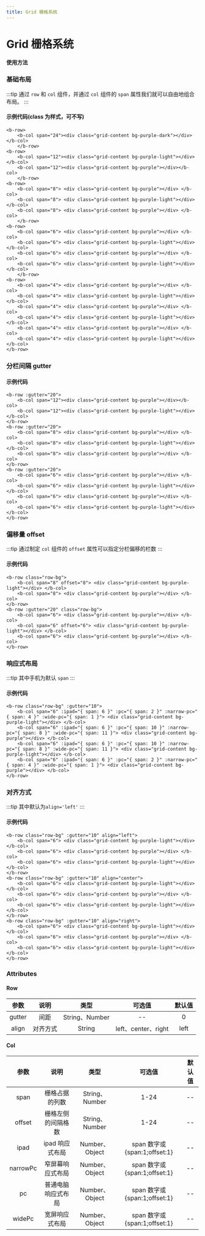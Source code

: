 ```yaml
---
title: Grid 栅格系统
---
```


# Grid 栅格系统

**使用方法**

### 基础布局

<ClientOnly>
<grid-demo-1></grid-demo-1>
</ClientOnly>

:::tip
通过 `row` 和 `col` 组件，并通过 `col` 组件的 `span` 属性我们就可以自由地组合布局。
:::

#### 示例代码(class 为样式，可不写)

```vue
<b-row>
    <b-col span="24"><div class="grid-content bg-purple-dark"></div></b-col>
    </b-row>
<b-row>
    <b-col span="12"><div class="grid-content bg-purple-light"></div></b-col>
    <b-col span="12"><div class="grid-content bg-purple"></div></b-col>
    </b-row>
<b-row>
    <b-col span="8"> <div class="grid-content bg-purple"></div> </b-col>
    <b-col span="8"> <div class="grid-content bg-purple-light"></div> </b-col>
    <b-col span="8"> <div class="grid-content bg-purple"></div> </b-col>
    </b-row>
<b-row>
    <b-col span="6"> <div class="grid-content bg-purple"></div> </b-col>
    <b-col span="6"> <div class="grid-content bg-purple-light"></div> </b-col>
    <b-col span="6"> <div class="grid-content bg-purple"></div> </b-col>
    <b-col span="6"> <div class="grid-content bg-purple-light"></div> </b-col>
    </b-row>
<b-row>
    <b-col span="4"> <div class="grid-content bg-purple"></div> </b-col>
    <b-col span="4"> <div class="grid-content bg-purple-light"></div> </b-col>
    <b-col span="4"> <div class="grid-content bg-purple"></div> </b-col>
    <b-col span="4"> <div class="grid-content bg-purple-light"></div> </b-col>
    <b-col span="4"> <div class="grid-content bg-purple"></div> </b-col>
    <b-col span="4"> <div class="grid-content bg-purple-light"></div> </b-col>
</b-row>
```

### 分栏间隔 gutter

<ClientOnly>
<grid-demo-2></grid-demo-2>
</ClientOnly>

#### 示例代码

```vue
<b-row :gutter="20">
    <b-col span="12"><div class="grid-content bg-purple"></div></b-col>
    <b-col span="12"><div class="grid-content bg-purple-light"></div></b-col>
</b-row>
<b-row :gutter="20">
    <b-col span="8"> <div class="grid-content bg-purple"></div> </b-col>
    <b-col span="8"> <div class="grid-content bg-purple-light"></div> </b-col>
    <b-col span="8"> <div class="grid-content bg-purple"></div> </b-col>
</b-row>
<b-row :gutter="20">
    <b-col span="6"> <div class="grid-content bg-purple"></div> </b-col>
    <b-col span="6"> <div class="grid-content bg-purple-light"></div> </b-col>
    <b-col span="6"> <div class="grid-content bg-purple"></div> </b-col>
    <b-col span="6"> <div class="grid-content bg-purple-light"></div> </b-col>
</b-row>
```

### 偏移量 offset

<ClientOnly>
<grid-demo-3></grid-demo-3>
</ClientOnly>

:::tip
通过制定 `col` 组件的 `offset` 属性可以指定分栏偏移的栏数
:::

#### 示例代码

```vue
<b-row class="row-bg">
    <b-col span="8" offset="8"> <div class="grid-content bg-purple-light"></div> </b-col>
    <b-col span="8"> <div class="grid-content bg-purple"></div> </b-col>
</b-row>
<b-row :gutter="20" class="row-bg">
    <b-col span="6"> <div class="grid-content bg-purple"></div> </b-col>
    <b-col span="6" offset="6"> <div class="grid-content bg-purple-light"></div> </b-col>
    <b-col span="6"> <div class="grid-content bg-purple"></div> </b-col>
</b-row>
```

### 响应式布局

<ClientOnly>
<grid-demo-4></grid-demo-4>
</ClientOnly>

:::tip
其中手机为默认 `span`
:::

#### 示例代码

```vue
<b-row class="row-bg" :gutter="10">
    <b-col span="6" :ipad="{ span: 6 }" :pc="{ span: 2 }" :narrow-pc="{ span: 4 }" :wide-pc="{ span: 1 }"> <div class="grid-content bg-purple-light"></div> </b-col>
    <b-col span="6" :ipad="{ span: 6 }" :pc="{ span: 10 }" :narrow-pc="{ span: 8 }" :wide-pc="{ span: 11 }"> <div class="grid-content bg-purple"></div> </b-col>
    <b-col span="6" :ipad="{ span: 6 }" :pc="{ span: 10 }" :narrow-pc="{ span: 8 }" :wide-pc="{ span: 11 }"> <div class="grid-content bg-purple-light"></div> </b-col>
    <b-col span="6" :ipad="{ span: 6 }" :pc="{ span: 2 }" :narrow-pc="{ span: 4 }" :wide-pc="{ span: 1 }"> <div class="grid-content bg-purple"></div> </b-col>
</b-row>
```

### 对齐方式

<ClientOnly>
<grid-demo-5></grid-demo-5>
</ClientOnly>

:::tip
其中默认为`align='left'`
:::

#### 示例代码

```vue
<b-row class="row-bg" :gutter="10" align="left">
    <b-col span="6"> <div class="grid-content bg-purple-light"></div> </b-col>
    <b-col span="6"> <div class="grid-content bg-purple"></div> </b-col>
    <b-col span="6"> <div class="grid-content bg-purple-light"></div> </b-col>
</b-row>
<b-row class="row-bg" :gutter="10" align="center">
    <b-col span="6"> <div class="grid-content bg-purple-light"></div> </b-col>
    <b-col span="6"> <div class="grid-content bg-purple"></div> </b-col>
    <b-col span="6"> <div class="grid-content bg-purple-light"></div> </b-col>
</b-row>
<b-row class="row-bg" :gutter="10" align="right">
    <b-col span="6"> <div class="grid-content bg-purple-light"></div> </b-col>
    <b-col span="6"> <div class="grid-content bg-purple"></div> </b-col>
    <b-col span="6"> <div class="grid-content bg-purple-light"></div> </b-col>
</b-row>
```

### Attributes

#### Row

|  参数  |   说明   |      类型      |       可选值        | 默认值 |
| :----: | :------: | :------------: | :-----------------: | :----: |
| gutter |   间距   | String、Number |         --          |   0    |
| align  | 对齐方式 |     String     | left、center、right |  left  |

#### Col

|   参数   |        说明        |      类型      |            可选值            | 默认值 |
| :------: | :----------------: | :------------: | :--------------------------: | :----: |
|   span   |   栅格占据的列数   | String、Number |             1-24             |   --   |
|  offset  | 栅格左侧的间隔格数 | String、Number |             1-24             |   --   |
|   ipad   |  ipad 响应式布局   | Number、Object | span 数字或{span:1;offset:1} |   --   |
| narrowPc |  窄屏幕响应式布局  | Number、Object | span 数字或{span:1;offset:1} |   --   |
|    pc    | 普通电脑响应式布局 | Number、Object | span 数字或{span:1;offset:1} |   --   |
|  widePc  |   宽屏响应式布局   | Number、Object | span 数字或{span:1;offset:1} |   --   |
